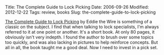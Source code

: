 Title: The Complete Guide to Lock Picking
Date: 2006-09-26
Modified: 2012-12-22
Tags: review, books
Slug: the-complete-guide-to-lock-picking

<a href="http://www.amazon.com/Complete-Guide-Lock-Picking/dp/1581605080/sr=1-1/qid=1159294995/ref=sr_1_1/104-9140603-5781539?ie=UTF8&s=books" >The Complete Guide to Lock Picking</a> by Eddie the Wire is something of a classic on the subject. I find that when talking to lock specialists, I'm always referred to it at one point or another. It's a short book. At only 80 pages, it obviously isn't very indepth. I found the author to brush over some topics too quickly, and was also lacking in pictures to help reinforce concepts. But all in all, the book taught me a good deal. Now I need to invest in a pick set.
